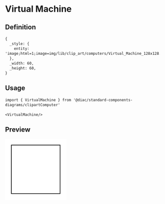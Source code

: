 # Virtual Machine

## Definition

```
{
  _style: { 
    entity: 'image;html=1;image=img/lib/clip_art/computers/Virtual_Machine_128x128.pngstrokeColor=none;',
  },
  _width: 60,
  _height: 60,
}
```

## Usage

```
import { VirtualMachine } from '@diac/standard-components-diagrams/clipartComputer'

<VirtualMachine/>
```

## Preview

<img src="./virtual-machine.png" width="200"/>
